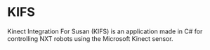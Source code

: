 KIFS
====

Kinect Integration For Susan (KIFS) is an application made in C# for controlling NXT robots using the Microsoft Kinect sensor.
